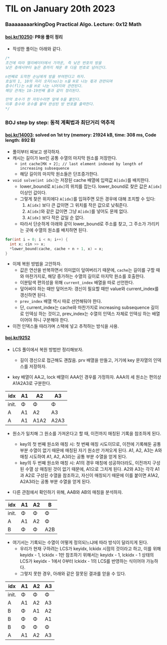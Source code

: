 # **TIL on January 20th 2023**
### BaaaaaaaarkingDog Practical Algo. Lecture: 0x12 Math
#### [boj.kr/10250](../../../Problem%20Solving/boj/Math/10250-01-20-2023.cpp): PR용 풀이 정리
* 작성한 풀이는 아래와 같다.
```cpp
/*
조건에 따라 엘리베이터에서 가까운, 즉 낮은 번호의 방을
낮은 층에서부터 높은 층까지 채운 후 다음 번호로 넘어간다.

n번째로 도착한 손님에게 방을 부여한다고 하자.
호실의 1, 10의 자리 숫자(no)는 n을 H로 나눈 몫과 관련되며
층수(fl)는 n을 H로 나눈 나머지와 관련된다.
해당 관계는 18-19번째 줄과 같이 정리된다.

만약 호수가 한 자릿수라면 앞에 0을 붙인다.
이후 층수와 호수를 붙여 완성된 방 번호를 출력한다.
*/
```

### BOJ step by step: 동적 계획법과 최단거리 역추적
#### [boj.kr/14003](../../../Problem%20Solving/boj/Dynamic%20programming/14003-01-18-2023.cpp): solved on 1st try (memory: 21924 kB, time: 308 ms, Code length: 892 B)
* 풀이부터 짜보고 생각하자.
* 캐시는 길이가 len인 공통 수열의 마지막 원소를 저장한다.
  - `int cache[MX + 2]; // last element indexed by length of increasing subsequence`
  - 해당 길이의 마지막 원소들은 단조증가한다.
* `void solve(int idx)`는 저장된 cache 배열에 입력값 `A[idx]`를 배치한다.
  - lower_bound로 `A[idx]`의 위치를 잡는다. lower_bound로 찾은 값은 `A[idx]` 이상인 값이다.
  - 그렇게 찾은 위치에다 `A[idx]`를 입혀주면 모든 경우에 대해 조치할 수 있다:
    1. `A[idx]` 보다 큰 값이면 그 위치를 작은 값으로 낮춰준다. 
    2. `A[idx]`와 같은 값이면 그냥 `A[idx]`를 넣어도 문제 없다.
    3. `A[idx]` 보다 작은 값일 순 없다.
  - 따라서 단순하게 아래와 같이 lower_bound로 주소를 찾고, 그 주소가 가리키는 곳에 수열의 원소를 배치하면 된다.

```cpp
for(int i = 0; i < n; i++) {
  int x; cin >> x;
  *lower_bound(cache, cache + n + 1, x) = x;
}
```

* 이제 복원 방법을 고안하자.
  - 값은 연산을 반복하면서 의미없이 덮여버리기 때문에, `cache`는 길이를 구할 때와 마찬가지로, 해당 증가하는 수열의 길이로 마지막 원소를 호출한다.
  - 이분탐색 편의성을 위해 `current_index` 배열을 따로 선언한다.
  - 덮어써야 하는 때만 덮어쓰자: 갱신이 필요할 때만 value와 current_index를 갱신하면 된다.
  - `prev_index` 배열 역시 따로 선언해둬야 한다.
  - 단, current_index는 cache와 마찬가지로 increasing subsequence 길이로 인덱싱 하는 것이고, prev_index는 수열의 인덱스 자체로 인덱싱 하는 배열이어야 하니 구분해야 한다.
* 이전 인덱스들 따라가며 스택에 넣고 추적하는 방식을 사용.


#### [boj.kr/9252](../../../Problem%20Solving/boj/Dynamic%20programming/9252-01-20-2023.cpp)
* LCS 풀이에서 복원 방법만 정리해보자.
  - 길이 갱신으로 접근해도 괜찮음. prv 배열을 만들고, 거기에 key 문자열의 인덱스를 저장하자.

* key 배열이 AA고, lock 배열이 AAA인 경우를 가정하자. AAA의 세 원소는 편의상 A1A2A3로 구분한다.

|idx  |A1 |A2  |A3  |
|-----|---|----|----|
|init.|Φ  |Φ   |Φ   |
|A    |A1 |A2  |A3  |
|A    |A1 |A1A2|A2A3|

* 원소가 일치해 그 원소를 가져온다고 할 때, 이전까지 매칭된 기록을 참조하게 된다.
  - key의 첫 번째 원소와 매칭 시: 첫 번째 매칭 시도이므로, 이전에 기록해둔 공통 부분 수열이 없기 때문에 매칭된 자기 원소만 가져오게 된다. A1, A2, A3는 A와 매칭 시도하여 A1, A2, A3라는 공통 부분 수열을 얻게 된다.
  - key의 두 번째 원소와 매칭 시: A1의 경우 매칭에 성공하더라도, 이전까지 구성된 수열 상 매칭된 것이 없기 때문에, A1으로 그치게 된다. A2와 A3는 각각 A1과 A2로 구성된 수열을 참조하고, 자신이 매칭되기 때문에 이를 붙이면 A1A2, A2A3라는 공통 부분 수열을 얻게 된다.

* 다른 관점에서 확인하기 위해, AAB와 AB의 매칭을 분석하자.

|idx  |A1 |A2  |B  |
|-----|---|----|---|
|init.|Φ  |Φ   |Φ  |
|A    |A1 |A2  |Φ  |
|B    |Φ  |Φ   |A2B|

* 여기서는 기록되는 수열이 어떻게 정의되느냐에 따라 방식이 달라지게 된다.
  - 우리가 현재 구하려는 LCS가 keyidx, lckidx 시점의 것이라고 하고, 이를 위해 keyidx - 1, lckidx - 1만 참조하기 위해서는 keyidx - 1, lckidx - 1 상태의 LCS가 keyidx - 1에서 0부터 lckidx - 1의 LCS를 반영하는 식이어야 가능하다.
  - 그렇지 못한 경우, 아래와 같은 잘못된 결과를 얻을 수 있다.

|idx  |A1 |A2  |A3  |
|-----|---|----|----|
|init.|Φ  |Φ   |Φ   |
|A    |A1 |A2  |A3  |
|B    |Φ  |A1  |A2  |
|B    |Φ  |Φ   |A1  |
|B    |Φ  |Φ   |Φ   |
|A    |A1 |A2  |A3  |